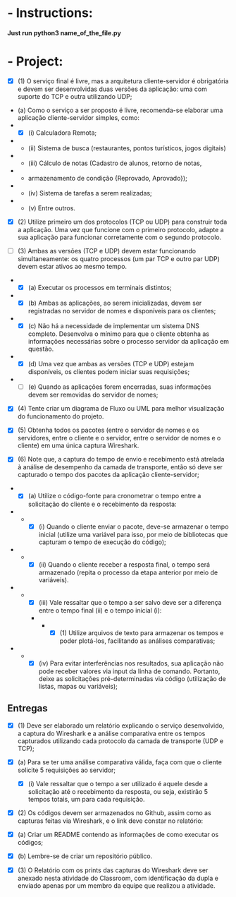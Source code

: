 

 # - [](#) Instructions: 
 #### Just run python3 name_of_the_file.py



 # - [](#) Project: 


- [X] (1) O serviço final é livre, mas a arquitetura cliente-servidor é obrigatória e devem
ser desenvolvidas duas versões da aplicação: uma com suporte do TCP e outra
utilizando UDP;
-   (a) Como o serviço a ser proposto é livre, recomenda-se elaborar uma
    aplicação cliente-servidor simples, como:
- - [X] (i) Calculadora Remota;
- -   (ii) Sistema de busca (restaurantes, pontos turísticos, jogos digitais)
- -    (iii) Cálculo de notas (Cadastro de alunos, retorno de notas,
- -    armazenamento de condição {Reprovado, Aprovado});
- -    (iv) Sistema de tarefas a serem realizadas;
- -    (v) Entre outros.

- [X] (2) Utilize primeiro um dos protocolos (TCP ou UDP) para construir toda a
aplicação. Uma vez que funcione com o primeiro protocolo, adapte a sua
aplicação para funcionar corretamente com o segundo protocolo.

- [ ] (3) Ambas as versões (TCP e UDP) devem estar funcionando simultaneamente: os
quatro processos (um par TCP e outro par UDP) devem estar ativos ao mesmo
tempo.
- - [X] (a) Executar os processos em terminais distintos;
- - [X] (b) Ambas as aplicações, ao serem inicializadas, devem ser registradas no
    servidor de nomes e disponíveis para os clientes;
- - [X] (c) Não há a necessidade de implementar um sistema DNS completo.
    Desenvolva o mínimo para que o cliente obtenha as informações
    necessárias sobre o processo servidor da aplicação em questão.
- - [X] (d) Uma vez que ambas as versões (TCP e UDP) estejam disponíveis, os
    clientes podem iniciar suas requisições;
- - [ ] (e) Quando as aplicações forem encerradas, suas informações devem ser
    removidas do servidor de nomes;

- [X] (4) Tente criar um diagrama de Fluxo ou UML para melhor visualização do
funcionamento do projeto.

- [X] (5) Obtenha todos os pacotes (entre o servidor de nomes e os servidores, entre o
cliente e o servidor, entre o servidor de nomes e o cliente) em uma única captura
Wireshark.

- [X] (6) Note que, a captura do tempo de envio e recebimento está atrelada à análise de
desempenho da camada de transporte, então só deve ser capturado o tempo dos
pacotes da aplicação cliente-servidor;
- - [X] (a) Utilize o código-fonte para cronometrar o tempo entre a solicitação do
    cliente e o recebimento da resposta:
- - - [X] (i) Quando o cliente enviar o pacote, deve-se armazenar o tempo
    inicial (utilize uma variável para isso, por meio de bibliotecas que
    capturam o tempo de execução do código);
- - - [X] (ii) Quando o cliente receber a resposta final, o tempo será armazenado
    (repita o processo da etapa anterior por meio de variáveis).
- - - [X] (iii) Vale ressaltar que o tempo a ser salvo deve ser a diferença entre o
    tempo final (ii) e o tempo inicial (i):
    - - - [X] (1) Utilize arquivos de texto para armazenar os tempos e poder
        plotá-los, facilitando as análises comparativas;
- - - [X] (iv) Para evitar interferências nos resultados, sua aplicação não pode
    receber valores via input da linha de comando. Portanto, deixe as
    solicitações pré-determinadas via código (utilização de listas,
    mapas ou variáveis);

## Entregas

- [X] (1) Deve ser elaborado um relatório explicando o serviço desenvolvido, a captura do
Wireshark e a análise comparativa entre os tempos capturados utilizando cada
protocolo da camada de transporte (UDP e TCP);
- [X] (a) Para se ter uma análise comparativa válida, faça com que o cliente solicite
    5 requisições ao servidor;
    - [X] (i) Vale ressaltar que o tempo a ser utilizado é aquele desde a
        solicitação até o recebimento da resposta, ou seja, existirão 5
        tempos totais, um para cada requisição.

- [X] (2) Os códigos devem ser armazenados no Github, assim como as capturas feitas via
Wireshark, e o link deve constar no relatório:
- [X] (a) Criar um README contendo as informações de como executar os
    códigos;
- [X] (b) Lembre-se de criar um repositório público.

- [X] (3) O Relatório com os prints das capturas do Wireshark deve ser anexado nesta
atividade do Classroom, com identificação da dupla e enviado apenas por um
membro da equipe que realizou a atividade.